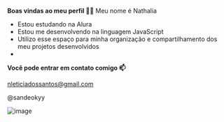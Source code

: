**Boas vindas ao meu perfil 💙💙**
Meu nome é Nathalia

- Estou estudando na Alura
- Estou me desenvolvendo na linguagem JavaScript
- Utilizo esse espaço para minha organização e compartilhamento dos meu projetos desenvolvidos
- 
**Você pode entrar em contato comigo 📫**
  
nleticiadossantos@gmail.com

@sandeokyy

![image](https://github.com/sandeokyy/sandeokyy/assets/170032990/f61489bf-a022-4d5d-aebd-f54bb9655ae0)
